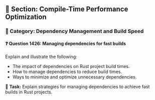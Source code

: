 ## 📘 Section: Compile-Time Performance Optimization  
### 🔹 Category: Dependency Management and Build Speed  
#### ❓ Question 1426: Managing dependencies for fast builds

Explain and illustrate the following:

- The impact of dependencies on Rust project build times.
- How to manage dependencies to reduce build times.
- Ways to minimize and optimize unnecessary dependencies.

🔧 **Task:** Explain strategies for managing dependencies to achieve fast builds in Rust projects.
